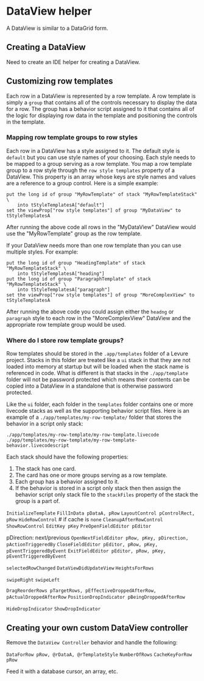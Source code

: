 # DataView helper

A DataView is similar to a DataGrid form.

## Creating a DataView

Need to create an IDE helper for creating a DataView.

## Customizing row templates

Each row in a DataView is represented by a row template. A row template is simply a `group` that contains all of the controls necessary to display the data for a row. The group has a behavior script assigned to it that contains all of the logic for displaying row data in the template and positioning the controls in the template.

### Mapping row template groups to row styles

Each row in a DataView has a style assigned to it. The default style is `default` but you can use style names of your choosing. Each style needs to be mapped to a group serving as a row template. You map a row template group to a row style through the `row style templates` property of a DataView. This property is an array whose keys are style names and values are a reference to a group control. Here is a simple example:

```
put the long id of group "MyRowTemplate" of stack "MyRowTemplateStack" \
    into tStyleTemplatesA["default"]
set the viewProp["row style templates"] of group "MyDataView" to tStyleTemplatesA
```

After running the above code all rows in the "MyDataView" DataView would use the "MyRowTemplate" group as the row template. 

If your DataView needs more than one row template than you can use multiple styles. For example:

```
put the long id of group "HeadingTemplate" of stack "MyRowTemplateStack" \
    into tStyleTemplatesA["heading"]
put the long id of group "ParagraphTemplate" of stack "MyRowTemplateStack" \
    into tStyleTemplatesA["paragraph"]
set the viewProp["row style templates"] of group "MoreComplexView" to tStyleTemplatesA
```

After running the above code you could assign either the `headng` or `paragraph` style to each row in the "MoreComplexView" DataView and the appropriate row template group would be used.

### Where do I store row template groups?

Row templates should be stored in the `.app/templates` folder of a Levure project. Stacks in this folder are treated like a `ui` stack in that they are not loaded into memory at startup but will be loaded when the stack name is referenced in code.  What is different is that stacks in the `./app/template` folder will not be password protected which means their contents can be copied into a DataView in a standalone that is otherwise password protected.

Like the `ui` folder, each folder in the `templates` folder contains one or more livecode stacks as well as the supporting behavior script files. Here is an example of a `./app/templates/my-row-template/` folder that stores the behavior in a script only stack:

```
./app/templates/my-row-template/my-row-template.livecode
./app/templates/my-row-template/my-row-template-behavior.livecodescript
```

Each stack should have the following properties:

1. The stack has one card.
2. The card has one or more groups serving as a row template.
3. Each group has a behavior assigned to it.
4. If the behavior is stored in a script only stack then then assign the behavior script only stack file to the `stackFiles` property of the stack the group is a part of.


`InitializeTemplate`
`FillInData pDataA, pRow`
`LayoutControl pControlRect, pRow`
`HideRowControl` # if cache is `none`
`CleanupAfterRowControl`
`ShowRowControl`
`EditKey pKey`
`PreOpenFieldEditor pEditor`

pDirection: next/previous
`OpenNextFieldEditor pRow, pKey, pDirection, pActionTriggeredBy`
`CloseFieldEditor pEditor, pRow, pKey, pEventTriggeredByEvent`
`ExitFieldEditor pEditor, pRow, pKey, pEventTriggeredByEvent`

`selectedRowChanged`
`DataViewDidUpdateView`
`HeightsForRows`

`swipeRight`
`swipeLeft`

`DragReorderRows pTargetRows, pEffectiveDroppedAfterRow, pActualDroppedAfterRow`
`PositionDropIndicator pBeingDroppedAfterRow`

`HideDropIndicator`
`ShowDropIndicator`

## Creating your own custom DataView controller

Remove the `DataView Controller` behavior and handle the following:

`DataForRow pRow, @rDataA, @rTemplateStyle`
`NumberOfRows`
`CacheKeyForRow pRow`

Feed it with a database cursor, an array, etc.
